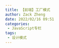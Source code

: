 ```yaml
---
title: 【前端】工厂模式
author: Zack Zheng
date: 2022/02/16 09:51
categories:
 - JavaScript专栏
tags:
 - 设计模式
---
```


<simple-img src="https://gitee.com/zackzhengxy/picGallery/raw/main/imgs/前端工厂模式.svg"></simple-img>
